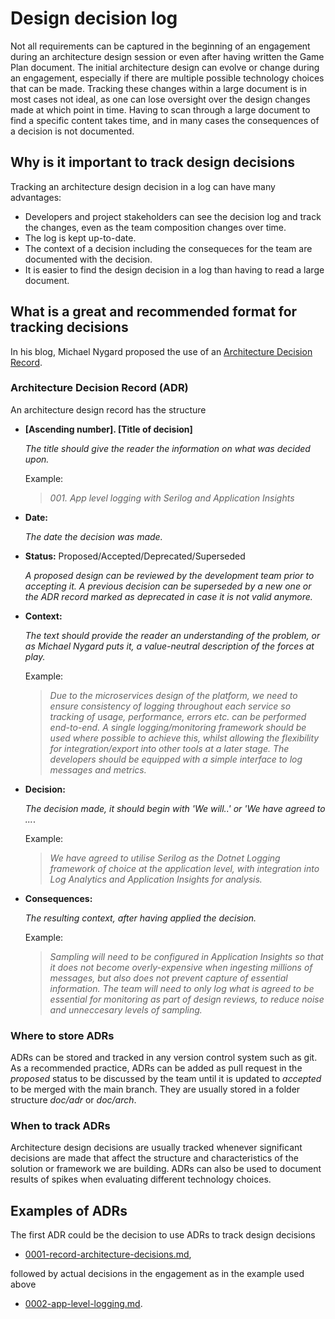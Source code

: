 # Design decision log

Not all requirements can be captured in the beginning of an engagement during an architecture design session or even after having written the Game Plan document. The initial architecture design can evolve or change during an engagement, especially if there are multiple possible technology choices that can be made. Tracking these changes within a large document is in most cases not ideal, as one can lose oversight over the design changes made at which point in time. Having to scan through a large document to find a specific content takes time, and in many cases the consequences of a decision is not documented.    

## Why is it important to track design decisions 

Tracking an architecture design decision in a log can have many advantages:

- Developers and project stakeholders can see the decision log and track the changes, even as the team composition changes over time.
- The log is kept up-to-date.
- The context of a decision including the consequeces for the team are documented with the decision.
- It is easier to find the design decision in a log than having to read a large document.

## What is a great and recommended format for tracking decisions
In his blog, Michael Nygard proposed the use of an [Architecture Decision Record](http://thinkrelevance.com/blog/2011/11/15/documenting-architecture-decisions). 

### Architecture Decision Record (ADR)
An architecture design record has the structure

* **[Ascending number]. [Title of decision]**

    *The title should give the reader the information on what was decided upon.* 

    Example: 

    > *001. App level logging with Serilog and Application Insights*

* **Date:**

    *The date the decision was made.*

* **Status:** 
    Proposed/Accepted/Deprecated/Superseded

    *A proposed design can be reviewed by the development team prior to accepting it. A previous decision can be superseded by a new one or the ADR record marked as deprecated in case it is not valid anymore.*

* **Context:**  

    *The text should provide the reader an understanding of the problem, or as Michael Nygard puts it, a value-neutral description of the forces at play.*  

    Example: 

    > *Due to the microservices design of the platform, we need to ensure consistency of logging throughout each service so tracking of usage, performance, errors etc. can be performed end-to-end. A single logging/monitoring framework should be used where possible to achieve this, whilst allowing the flexibility for integration/export into other tools at a later stage. The developers should be equipped with a simple interface to log messages and metrics.*

* **Decision:** 

    *The decision made, it should begin with 'We will..' or 'We have agreed to ...*.

    Example: 

    > *We have agreed to utilise Serilog as the Dotnet Logging framework of choice at the application level, with integration into Log Analytics and Application Insights for analysis.* 

* **Consequences:**

    *The resulting context, after having applied the decision.*

    Example: 

    > *Sampling will need to be configured in Application Insights so that it does not become overly-expensive when ingesting millions of messages, but also does not prevent capture of essential information. The team will need to only log what is agreed to be essential for monitoring as part of design reviews, to reduce noise and unneccesary levels of sampling.*


### Where to store ADRs
ADRs can be stored and tracked in any version control system such as git. As a recommended practice, ADRs can be added as pull request in the *proposed* status to be discussed by the team until it is updated to *accepted* to be merged with the main branch. They are usually stored in a folder structure *doc/adr* or *doc/arch*.

### When to track ADRs
Architecture design decisions are usually tracked whenever significant decisions are made that affect the structure and characteristics of the solution or framework we are building. ADRs can also be used to document results of spikes when evaluating different technology choices. 
 
## Examples of ADRs
The first ADR could be the decision to use ADRs to track design decisions

*  [0001-record-architecture-decisions.md](doc/adr/0001-record-architecture-decisions.md),
  
followed by actual decisions in the engagement as in the example used above
* [0002-app-level-logging.md](doc/adr/0002-app-level-logging.md). 












